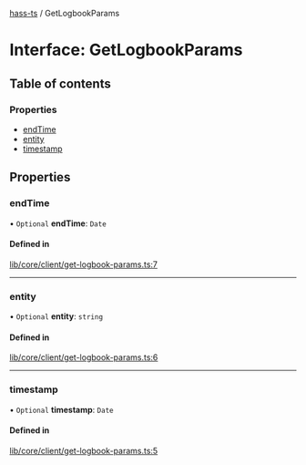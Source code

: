 [hass-ts](../README.md) / GetLogbookParams

# Interface: GetLogbookParams

## Table of contents

### Properties

- [endTime](GetLogbookParams.md#endtime)
- [entity](GetLogbookParams.md#entity)
- [timestamp](GetLogbookParams.md#timestamp)

## Properties

### endTime

• `Optional` **endTime**: `Date`

#### Defined in

[lib/core/client/get-logbook-params.ts:7](https://github.com/benwainwright/hass-ts/blob/2754a39/src/lib/core/client/get-logbook-params.ts#L7)

---

### entity

• `Optional` **entity**: `string`

#### Defined in

[lib/core/client/get-logbook-params.ts:6](https://github.com/benwainwright/hass-ts/blob/2754a39/src/lib/core/client/get-logbook-params.ts#L6)

---

### timestamp

• `Optional` **timestamp**: `Date`

#### Defined in

[lib/core/client/get-logbook-params.ts:5](https://github.com/benwainwright/hass-ts/blob/2754a39/src/lib/core/client/get-logbook-params.ts#L5)
